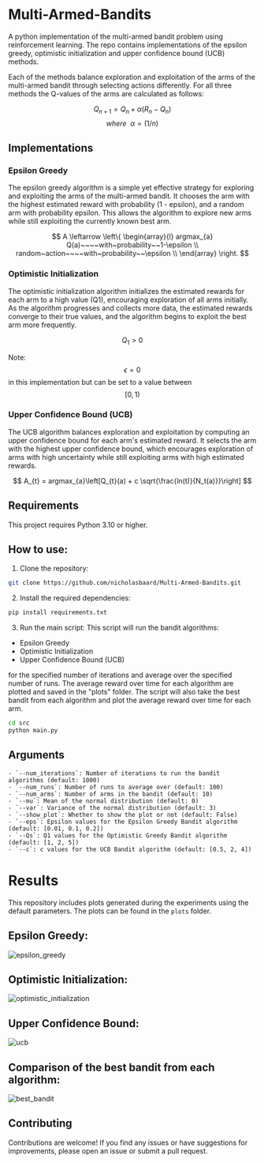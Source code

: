 # Multi-Armed-Bandits
A python implementation of the multi-armed bandit problem using reinforcement learning. The repo contains implementations of the epsilon greedy, optimistic initialization and upper confidence bound (UCB) methods.

Each of the methods balance exploration and exploitation of the arms of the multi-armed bandit through selecting actions differently. For all three methods the Q-values of the arms are calculated as follows:

$$ Q_{n+1} = Q_n + \alpha(R_n - Q_n) $$
$$ where~~\alpha = (1/n) $$

## Implementations

### Epsilon Greedy
The epsilon greedy algorithm is a simple yet effective strategy for exploring and exploiting the arms of the multi-armed bandit. It chooses the arm with the highest estimated reward with probability (1 - epsilon), and a random arm with probability epsilon. This allows the algorithm to explore new arms while still exploiting the currently known best arm.

$$ A \leftarrow
\left\{
\begin{array}{l}
    argmax_{a} Q(a)~~~~with~probability~~1-\epsilon \\
    random~action~~~~with~probability~~\epsilon \\
\end{array}
\right. 
$$

### Optimistic Initialization
The optimistic initialization algorithm initializes the estimated rewards for each arm to a high value (Q1), encouraging exploration of all arms initially. As the algorithm progresses and collects more data, the estimated rewards converge to their true values, and the algorithm begins to exploit the best arm more frequently.

$$ Q_{1} > 0 $$

Note: $$\epsilon = 0$$ in this implementation but can be set to a value between $$[ 0 , 1)$$

### Upper Confidence Bound (UCB)
The UCB algorithm balances exploration and exploitation by computing an upper confidence bound for each arm's estimated reward. It selects the arm with the highest upper confidence bound, which encourages exploration of arms with high uncertainty while still exploiting arms with high estimated rewards.

$$ A_{t} = argmax_{a}\left[Q_{t}(a) + c \sqrt{\frac{ln(t)}{N_t(a)}}\right] $$

## Requirements
This project requires Python 3.10 or higher.

## How to use:

1. Clone the repository:

```bash
git clone https://github.com/nicholasbaard/Multi-Armed-Bandits.git
```

2. Install the required dependencies:

```bash
pip install requirements.txt
```

3. Run the main script:
This script will run the bandit algorithms:
- Epsilon Greedy
- Optimistic Initialization
- Upper Confidence Bound (UCB)

for the specified number of iterations and average over the specified number of runs. The average reward over time for each algorithm are plotted and saved in the "plots" folder.
The script will also take the best bandit from each algorithm and plot the average reward over time for each arm.

```bash
cd src
python main.py
```
## Arguments
    
    - `--num_iterations`: Number of iterations to run the bandit algorithms (default: 1000)
    - `--num_runs`: Number of runs to average over (default: 100) 
    - `--num_arms`: Number of arms in the bandit (default: 10)
    - `--mu`: Mean of the normal distribution (default: 0)
    - `--var`: Variance of the normal distribution (default: 3)
    - `--show_plot`: Whether to show the plot or not (default: False)
    - `--eps`: Epsilon values for the Epsilon Greedy Bandit algorithm (default: [0.01, 0.1, 0.2])
    - `--Qs`: Q1 values for the Optimistic Greedy Bandit algorithm (default: [1, 2, 5])
    - `--c`: c values for the UCB Bandit algorithm (default: [0.5, 2, 4])


# Results
This repository includes plots generated during the experiments using the default parameters. The plots can be found in the `plots` folder.

## Epsilon Greedy:
![epsilon_greedy](plots/epsilon_greedy.png)

## Optimistic Initialization:
![optimistic_initialization](plots/optimistic_initialization.png)

## Upper Confidence Bound:
![ucb](plots/ucb.png)

## Comparison of the best bandit from each algorithm:
![best_bandit](plots/comparison.png)

## Contributing

Contributions are welcome! If you find any issues or have suggestions for improvements, please open an issue or submit a pull request.